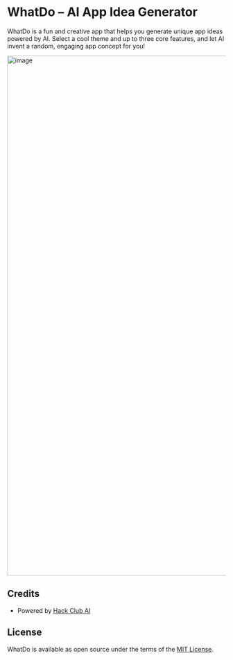 # WhatDo – AI App Idea Generator

WhatDo is a fun and creative app that helps you generate unique app ideas powered by AI. Select a cool theme and up to three core features, and let AI invent a random, engaging app concept for you!

<img width="1200" alt="image" src="https://github.com/user-attachments/assets/9f416d2b-5276-4e5b-97e3-c9d140b309b6" />

## Credits
- Powered by [Hack Club AI](https://hackclub.com)

## License

WhatDo is available as open source under the terms of the [MIT License](https://github.com/leecheeyong/whatdo/blob/main/LICENSE).

